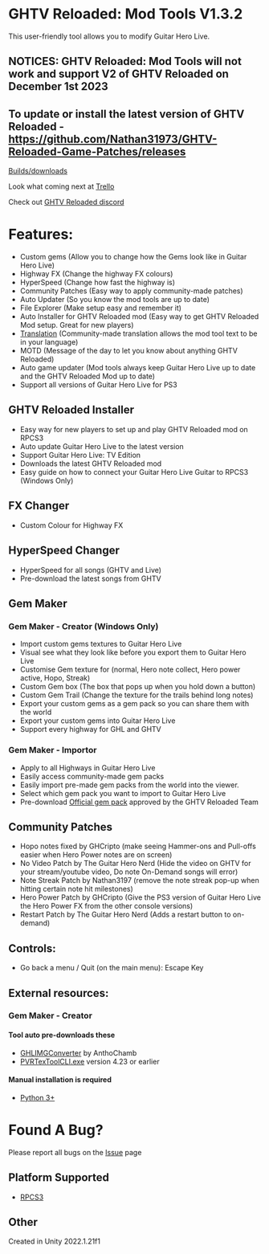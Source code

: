 # GHTV Reloaded: Mod Tools V1.3.2
This user-friendly tool allows you to modify Guitar Hero Live.

## NOTICES: GHTV Reloaded: Mod Tools will not work and support V2 of GHTV Reloaded on December 1st 2023
## To update or install the latest version of GHTV Reloaded - https://github.com/Nathan31973/GHTV-Reloaded-Game-Patches/releases

[Builds/downloads](https://github.com/Nathan31973/GHTV-Reloaded-Mod-Tools/releases)

Look what coming next at [Trello](https://trello.com/b/TF0FCD5m/ghtv-reloaded-mod-tools)

Check out [GHTV Reloaded discord](http://ghtv.reloaded.stickgaming.net)

# Features:
- Custom gems (Allow you to change how the Gems look like in Guitar Hero Live)
- Highway FX (Change the highway FX colours)
- HyperSpeed (Change how fast the highway is)
- Community Patches (Easy way to apply community-made patches)
- Auto Updater (So you know the mod tools are up to date)
- File Explorer (Make setup easy and remember it)
- Auto Installer for GHTV Reloaded mod (Easy way to get GHTV Reloaded Mod setup. Great for new players)
- [Translation](https://github.com/Nathan31973/GHTV-Reloaded-Mods-Tools-Assets/tree/main/TRANSLATIONS) (Community-made translation allows the mod tool text to be in your language)
- MOTD (Message of the day to let you know about anything GHTV Reloaded)
- Auto game updater (Mod tools always keep Guitar Hero Live up to date and the GHTV Reloaded Mod up to date)
- Support all versions of Guitar Hero Live for PS3

## GHTV Reloaded Installer
- Easy way for new players to set up and play GHTV Reloaded mod on RPCS3
- Auto update Guitar Hero Live to the latest version
- Support Guitar Hero Live: TV Edition
- Downloads the latest GHTV Reloaded mod
- Easy guide on how to connect your Guitar Hero Live Guitar to RPCS3 (Windows Only)

## FX Changer
- Custom Colour for Highway FX

## HyperSpeed Changer
- HyperSpeed for all songs (GHTV and Live)
- Pre-download the latest songs from GHTV

## Gem Maker
### Gem Maker - Creator (Windows Only)
- Import custom gems textures to Guitar Hero Live
- Visual see what they look like before you export them to Guitar Hero Live
- Customise Gem texture for (normal, Hero note collect, Hero power active, Hopo, Streak)
- Custom Gem box (The box that pops up when you hold down a button)
- Custom Gem Trail (Change the texture for the trails behind long notes)
- Export your custom gems as a gem pack so you can share them with the world
- Export your custom gems into Guitar Hero Live
- Support every highway for GHL and GHTV

### Gem Maker - Importor
- Apply to all Highways in Guitar Hero Live
- Easily access community-made gem packs
- Easily import pre-made gem packs from the world into the viewer.
- Select which gem pack you want to import to Guitar Hero Live
- Pre-download [Official gem pack](https://github.com/Nathan31973/GHTV-Reloaded-Official-Gem-Packs) approved by the GHTV Reloaded Team

## Community Patches
- Hopo notes fixed by GHCripto (make seeing Hammer-ons and Pull-offs easier when Hero Power notes are on screen)
- No Video Patch by The Guitar Hero Nerd (Hide the video on GHTV for your stream/youtube video, Do note On-Demand songs will error)
- Note Streak Patch by Nathan3197 (remove the note streak pop-up when hitting certain note hit milestones)
- Hero Power Patch by GHCripto (Give the PS3 version of Guitar Hero Live the Hero Power FX from the other console versions)
- Restart Patch by The Guitar Hero Nerd (Adds a restart button to on-demand)

## Controls:
- Go back a menu / Quit (on the main menu): Escape Key

## External resources:
### Gem Maker - Creator
#### Tool auto pre-downloads these
- [GHLIMGConverter](https://github.com/AnthoChamb/GHLIMGConverter) by AnthoChamb
- [PVRTexToolCLI.exe](https://www.imgtec.com/developers/powervr-sdk-tools/legacy-downloads/) version 4.23 or earlier
#### Manual installation is required
- [Python 3+](https://www.python.org/downloads/)

# Found A Bug?
Please report all bugs on the [Issue](https://github.com/Nathan31973/GHTV-Reloaded-Mod-Tools/issues) page

## Platform Supported
- [RPCS3](https://rpcs3.net/)


## Other
Created in Unity 2022.1.21f1

